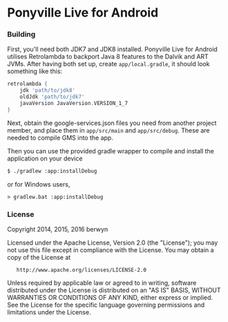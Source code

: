 Ponyville Live for Android
==========================

### Building

First, you'll need both JDK7 and JDK8 installed. Ponyville Live for Android utilises Retrolambda to backport
Java 8 features to the Dalvik and ART JVMs. After having both set up, create `app/local.gradle`, it should
look something like this:

```groovy
retrolambda {
    jdk 'path/to/jdk8'
    oldJdk 'path/to/jdk7'
    javaVersion JavaVersion.VERSION_1_7
}
```

Next, obtain the google-services.json files you need from another project member, and place them in
`app/src/main` and `app/src/debug`. These are needed to compile GMS into the app.

Then you can use the provided gradle wrapper to compile and install the application on your device

```bash
$ ./gradlew :app:installDebug
```

or for Windows users,

```batch
> gradlew.bat :app:installDebug
```

### License

Copyright 2014, 2015, 2016 berwyn

   Licensed under the Apache License, Version 2.0 (the "License");
   you may not use this file except in compliance with the License.
   You may obtain a copy of the License at

       http://www.apache.org/licenses/LICENSE-2.0

   Unless required by applicable law or agreed to in writing, software
   distributed under the License is distributed on an "AS IS" BASIS,
   WITHOUT WARRANTIES OR CONDITIONS OF ANY KIND, either express or implied.
   See the License for the specific language governing permissions and
   limitations under the License.
